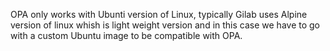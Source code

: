 OPA only works with Ubunti version of Linux, typically Gilab uses Alpine version of linux whish is light weight version and 
in this case we have to go with a custom Ubuntu image to be compatible with OPA.
